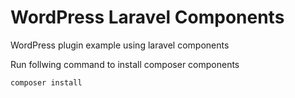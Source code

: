 # WordPress Laravel Components
WordPress plugin example using laravel components


Run follwing command to install composer components
```
composer install
```
